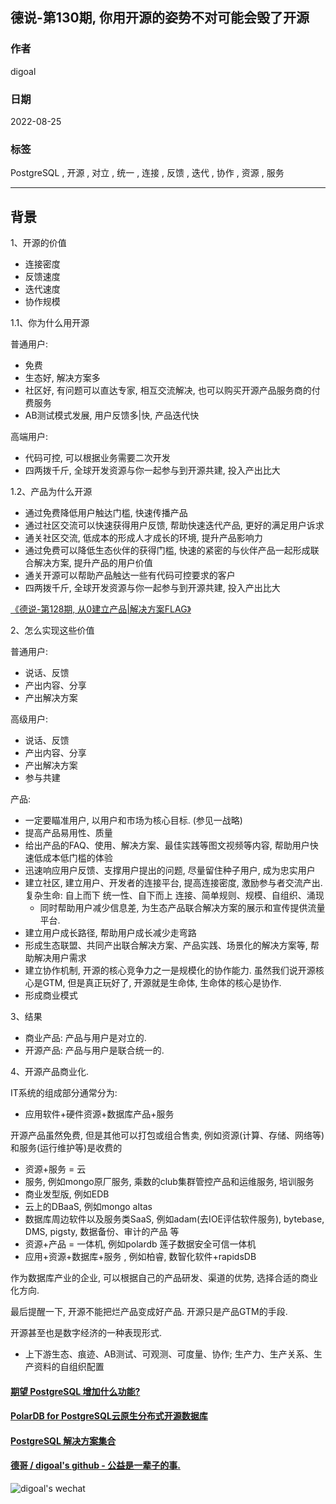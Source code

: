 ## 德说-第130期, 你用开源的姿势不对可能会毁了开源      
                              
### 作者                              
digoal                              
                              
### 日期                              
2022-08-25                            
                              
### 标签                              
PostgreSQL , 开源 , 对立 , 统一 , 连接 , 反馈 , 迭代 , 协作 , 资源 , 服务                  
                              
----                              
                              
## 背景       
    
1、开源的价值    
- 连接密度    
- 反馈速度    
- 迭代速度    
- 协作规模    
    
1\.1、你为什么用开源    
    
普通用户:    
- 免费    
- 生态好, 解决方案多    
- 社区好, 有问题可以直达专家, 相互交流解决, 也可以购买开源产品服务商的付费服务    
- AB测试模式发展, 用户反馈多|快, 产品迭代快    
    
高端用户:    
- 代码可控, 可以根据业务需要二次开发    
- 四两拨千斤, 全球开发资源与你一起参与到开源共建, 投入产出比大    
    
1\.2、产品为什么开源    
- 通过免费降低用户触达门槛, 快速传播产品    
- 通过社区交流可以快速获得用户反馈, 帮助快速迭代产品, 更好的满足用户诉求    
- 通关社区交流, 低成本的形成人才成长的环境, 提升产品影响力    
- 通过免费可以降低生态伙伴的获得门槛, 快速的紧密的与伙伴产品一起形成联合解决方案, 提升产品的用户价值    
- 通关开源可以帮助产品触达一些有代码可控要求的客户    
- 四两拨千斤, 全球开发资源与你一起参与到开源共建, 投入产出比大    
  
[《德说-第128期, 从0建立产品|解决方案FLAG》](../202208/20220824_01.md)  
    
    
2、怎么实现这些价值    
    
普通用户:    
- 说话、反馈    
- 产出内容、分享    
- 产出解决方案    
    
高级用户:    
- 说话、反馈    
- 产出内容、分享    
- 产出解决方案    
- 参与共建    
    
    
产品:    
- 一定要瞄准用户, 以用户和市场为核心目标. (参见一战略)
- 提高产品易用性、质量    
- 给出产品的FAQ、使用、解决方案、最佳实践等图文视频等内容, 帮助用户快速低成本低门槛的体验
- 迅速响应用户反馈、支撑用户提出的问题, 尽量留住种子用户, 成为忠实用户
- 建立社区, 建立用户、开发者的连接平台, 提高连接密度, 激励参与者交流产出.  复杂生命: 自上而下 统一性、自下而上 连接、简单规则、规模、自组织、涌现      
    - 同时帮助用户减少信息差, 为生态产品联合解决方案的展示和宣传提供流量平台.  
- 建立用户成长路径, 帮助用户成长减少走弯路  
- 形成生态联盟、共同产出联合解决方案、产品实践、场景化的解决方案等, 帮助解决用户需求    
- 建立协作机制, 开源的核心竞争力之一是规模化的协作能力. 虽然我们说开源核心是GTM, 但是真正玩好了, 开源就是生命体, 生命体的核心是协作.   
- 形成商业模式     
    
    
3、结果    
- 商业产品: 产品与用户是对立的.     
- 开源产品: 产品与用户是联合统一的.    
    
    
4、开源产品商业化.      
    
IT系统的组成部分通常分为:      
- 应用软件+硬件资源+数据库产品+服务    
    
开源产品虽然免费, 但是其他可以打包或组合售卖, 例如资源(计算、存储、网络等)和服务(运行维护等)是收费的       
- 资源+服务 = 云     
- 服务, 例如mongo原厂服务, 乘数的club集群管控产品和运维服务, 培训服务       
- 商业发型版, 例如EDB     
- 云上的DBaaS, 例如mongo altas     
- 数据库周边软件以及服务类SaaS, 例如adam(去IOE评估软件服务), bytebase, DMS, pigsty, 数据备份、审计的产品 等     
- 资源+产品 = 一体机, 例如polardb 莲子数据安全可信一体机     
- 应用+资源+数据库+服务 , 例如柏睿, 数智化软件+rapidsDB     
    
作为数据库产业的企业, 可以根据自己的产品研发、渠道的优势, 选择合适的商业化方向.     
  
最后提醒一下, 开源不能把烂产品变成好产品. 开源只是产品GTM的手段.  
    
开源甚至也是数字经济的一种表现形式.  
- 上下游生态、痕迹、AB测试、可观测、可度量、协作; 生产力、生产关系、生产资料的自组织配置   
    
  
#### [期望 PostgreSQL 增加什么功能?](https://github.com/digoal/blog/issues/76 "269ac3d1c492e938c0191101c7238216")
  
  
#### [PolarDB for PostgreSQL云原生分布式开源数据库](https://github.com/ApsaraDB/PolarDB-for-PostgreSQL "57258f76c37864c6e6d23383d05714ea")
  
  
#### [PostgreSQL 解决方案集合](https://yq.aliyun.com/topic/118 "40cff096e9ed7122c512b35d8561d9c8")
  
  
#### [德哥 / digoal's github - 公益是一辈子的事.](https://github.com/digoal/blog/blob/master/README.md "22709685feb7cab07d30f30387f0a9ae")
  
  
![digoal's wechat](../pic/digoal_weixin.jpg "f7ad92eeba24523fd47a6e1a0e691b59")
  
